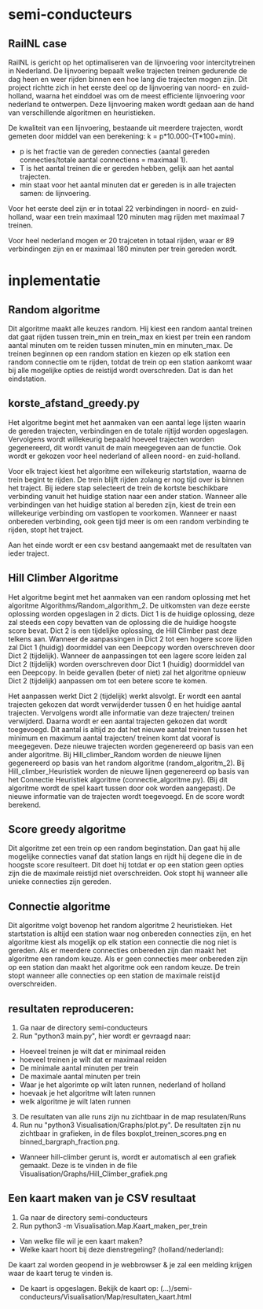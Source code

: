 # semi-conducteurs
## RailNL case
RailNL is gericht op het optimaliseren van de lijnvoering voor intercitytreinen in Nederland. De lijnvoering bepaalt welke trajecten treinen gedurende de dag heen en weer rijden binnen een hoe lang die trajecten mogen zijn. Dit project richtte zich in het eerste deel op de lijnvoering van noord- en zuid-holland, waarna het einddoel was om de meest efficiente lijnvoering voor nederland te ontwerpen.
Deze lijnvoering maken wordt gedaan aan de hand van verschillende algoritmen en heuristieken. 

De kwaliteit van een lijnvoering, bestaande uit meerdere trajecten, wordt gemeten door middel van een berekening: k = p\*10.000-(T\*100+min). 
* p is het fractie van de gereden connecties (aantal gereden connecties/totale aantal connectiens = maximaal 1).
* T is het aantal treinen die er gereden hebben, gelijk aan het aantal trajecten.
* min staat voor het aantal minuten dat er gereden is in alle trajecten samen: de lijnvoering. 

Voor het eerste deel zijn er in totaal 22 verbindingen in noord- en zuid-holland, waar een trein maximaal 120 minuten mag rijden met maximaal 7 treinen.

Voor heel nederland mogen er 20 trajceten in totaal rijden, waar er 89 verbindingen zijn en er maximaal 180 minuten per trein gereden wordt. 

# inplementatie
## Random algoritme
Dit algoritme maakt alle keuzes random. Hij kiest een random aantal treinen dat gaat rijden tussen trein_min en trein_max en 
kiest per trein een random aantal minuten om te reiden tussen minuten_min en minuten_max. De treinen beginnen op een random station 
en kiezen op elk station een random connectie om te rijden, totdat de trein op een station aankomt waar bij alle mogelijke opties de reistijd wordt overschreden. Dat is dan het eindstation. 

## korste_afstand_greedy.py
Het algoritme begint met het aanmaken van een aantal lege lijsten waarin de gereden trajecten, verbindingen en de totale rijtijd worden opgeslagen. Vervolgens wordt willekeurig bepaald hoeveel trajecten worden gegenereerd, dit wordt vanuit de main meegegeven aan de functie. Ook wordt er gekozen voor heel nederland of alleen noord- en zuid-holland.

Voor elk traject kiest het algoritme een willekeurig startstation, waarna de trein begint te rijden. De trein blijft rijden zolang er nog tijd over is binnen het traject. Bij iedere stap selecteert de trein de kortste beschikbare verbinding vanuit het huidige station naar een ander station. Wanneer alle verbindingen van het huidige station al bereden zijn, kiest de trein een willekeurige verbinding om vastlopen te voorkomen. Wanneer er naast onbereden verbinding, ook geen tijd meer is om een random verbinding te rijden, stopt het traject.

Aan het einde wordt er een csv bestand aangemaakt met de resultaten van ieder traject.

## Hill Climber Algoritme
Het algoritme begint met het aanmaken van een random oplossing met het algoritme Algorithms/Random_algorithm_2. De uitkomsten van deze eerste oplossing worden opgeslagen in 2 dicts. Dict 1 is de huidige oplossing, deze zal steeds een copy bevatten van de oplossing die de huidige hoogste score bevat. Dict 2 is een tijdelijke oplossing, de Hill Climber past deze telkens aan. Wanneer de aanpassingen in Dict 2 tot een hogere score lijden zal Dict 1 (huidig) doormiddel van een Deepcopy worden overschreven door Dict 2 (tijdelijk). Wanneer de aanpassingen tot een lagere score leiden zal Dict 2 (tijdelijk) worden overschreven door Dict 1 (huidig) doormiddel van een Deepcopy. In beide gevallen (beter of niet) zal het algoritme opnieuw Dict 2 (tijdelijk) aanpassen om tot een betere score te komen. 

Het aanpassen werkt Dict 2 (tijdelijk) werkt alsvolgt. 
Er wordt een aantal trajecten gekozen dat wordt verwijderder tussen 0 en het huidige aantal trajecten. 
Vervolgens wordt alle informatie van deze trajecten/ treinen verwijderd.
Daarna wordt er een aantal trajecten gekozen dat wordt toegevoegd. Dit aantal is altijd zo dat het nieuwe aantal treinen tussen het minimum en maximum aantal trajecten/ treinen komt dat vooraf is meegegeven. 
Deze nieuwe trajecten worden gegenereerd op basis van een ander algoritme. 
Bij Hill_climber_Random worden de nieuwe lijnen gegenereerd op basis van het random algoritme (random_algoritm_2). 
Bij Hill_climber_Heuristiek worden de nieuwe lijnen gegenereerd op basis van het Connectie Heuristiek algoritme (connectie_algoritme.py). (Bij dit algoritme wordt de spel kaart tussen door ook worden aangepast). 
De nieuwe informatie van de trajecten wordt toegevoegd. En de score wordt berekend. 

## Score greedy algoritme 
Dit algoritme zet een trein op een random beginstation. Dan gaat hij alle mogelijke connecties vanaf dat station langs en rijdt hij degene die in de hoogste score resulteert. Dit doet hij totdat er op een station geen opties zijn die de maximale reistijd niet overschreiden. Ook stopt hij wanneer alle unieke connecties zijn gereden. 

## Connectie algoritme 
Dit algoritme volgt bovenop het random algoritme 2 heuristieken. Het startstation is altijd een station
waar nog onbereden connecties zijn, en het algoritme kiest als mogelijk op elk station een connectie die nog niet is gereden. Als er
meerdere connecties onbereden zijn dan maakt het algoritme een random keuze. Als er geen connecties meer onbereden zijn op een station 
dan maakt het algoritme ook een random keuze. De trein stopt wanneer alle connecties op een station de maximale reistijd overschreiden.

## resultaten reproduceren:
1. Ga naar de directory semi-conducteurs
2. Run "python3 main.py", hier wordt er gevraagd naar:
* Hoeveel treinen je wilt dat er minimaal reiden
* hoeveel treinen je wilt dat er maximaal reiden
* De minimale aantal minuten per trein
* De maximale aantal minuten per trein
* Waar je het algorimte op wilt laten runnen, nederland of holland
* hoevaak je het algoritme wilt laten runnen
* welk algoritme je wilt laten runnen

3. De resultaten van alle runs zijn nu zichtbaar in de map resulaten/Runs
4. Run nu "python3 Visualisation/Graphs/plot.py". De resultaten zijn nu zichtbaar in grafieken, in de files boxplot_treinen_scores.png en binned_bargraph_fraction.png.
* Wanneer hill-climber gerunt is, wordt er automatisch al een grafiek gemaakt. Deze is te vinden in de file Visualisation/Graphs/Hill_Climber_grafiek.png

## Een kaart maken van je CSV resultaat
1. Ga naar de directory semi-conducteurs
2. Run python3 -m Visualisation.Map.Kaart_maken_per_trein
* Van welke file wil je een kaart maken?
* Welke kaart hoort bij deze dienstregeling? (holland/nederland):

De kaart zal worden geopend in je webbrowser & je zal een melding krijgen waar de kaart terug te vinden is. 
* De kaart is opgeslagen. Bekijk de kaart op: (...)/semi-conducteurs/Visualisation/Map/resultaten_kaart.html